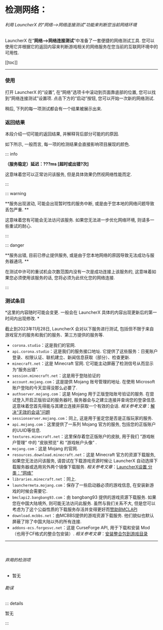 # 检测网络：

###### 利用 LauncherX 的“网络–>网络连接测试”功能来判断您当前网络环境

LauncherX 在“**网络–>网络连接测试**”中准备了一套便捷的网络测试工具. 您可以使用它并根据它的返回内容来判断游戏相关的网络服务在您当前的互联网环境中的可用性. 

[[toc]]



---------

### 使用

打开 LauncherX 的“设置”, 在“网络”选项卡中滚动到页面靠底部的位置, 您可以找到“网络连接测试”设置项. 点击下方的“启动”按钮, 您可以开始一次新的网络测试. 

稍后, 下列的每一项测试都会有一个结果被展示出来. 

### 返回结果

本段介绍一切可能的返回结果, 并解释背后部分可能的的原因. 

如下所示, 一般而言, 每一项的检测结果会直接影响项目展现的颜色. 

::: info

**（服务稳定）延迟：???ms [超时或出错?次]**

这意味着您可以正常访问该服务, 但是具体效果仍然视网络性能而定. 

:::

::: warning

**服务出现波动, 可能会出现暂时性的服务中断, 或是由于您本地的网络问题导致丢包严重. **

这意味着您有可能会无法访问该服务. 如果您无法进一步优化网络环境, 则请多一些重试的耐心. 

:::

::: danger

**服务出错, 目前已停止提供服务, 或是由于您本地网络的原因导致无法成功与服务器通讯. **

在测试中许可的重试机会次数范围内没有一次是成功连接上该服务的, 这意味着如果您必须使用该服务的话, 您将必须为此优化您的网络连接. 

:::



### 测试条目

*这里的内容随时可能会变更. 一般会在 LauncherX 具体的内容出现更新后的第一时间内出现修改. *

截止到2023年11月28日, LauncherX 会对以下服务进行测试, 包括但不限于来自游戏官方的服务和我们的服务、第三方提供的服务等. 

- `corona.studio`：这是我们的官网. 
- `api.corona.studio`：这是我们的服务接口地址. 它提供了这些服务：日冕账户登录、权限认证、联机建立、新闻信息获取（部分）、检查更新. 
- `minecraft.net`：这是 Minecraft 官网. 它可能主动屏蔽了检测信号从而显示为“服务出错”. 
- `session.minecraft.net`：这是用于登陆验证的
- `account.mojang.com`：这是提供 Mojang 账号管理的地址. 在使用 Microsoft 账户登陆的今天显得没那么必要了. 
- `authserver.mojang.com`：这是 Mojang 用于正版登陆账号验证的服务. 在尝试登入开启正版验证的服务器时, 服务器会与之建立连接并查询您的登录信息. 这意味着您首先得能与其建立连接并获取一个有效的会话. *相关参考文章*：[解决“无效的会话”问题](/zhCN/CMFS/help/invalid-session)
- `sessionserver.mojang.com`：同上, 这是用于鉴定您是否是正版玩家的服务. 
- `api.mojang.com`：这里提供了一系列 Mojang 官方的服务, 包括您的正版账户的UUID等信息. 
- `textures.minecraft.net`：这里保存着您正版账户的皮肤, 用于我们 “游戏帐户管理” 中的 “皮肤预览” 和 “游戏帐户头像” . 
- `mojang.com`：这是 Mojang 的官网. 
- `resources.download.minecraft.net`：这是 Minecraft 官方的资源下载服务, 如果您无法访问该服务, 请尝试在下载游戏资源时候让 LauncherX 自动选择下载服务器或选用另外两个镜像下载服务. *相关参考文章*：[LauncherX设置 分类：“网络”](/zhCN/lxguide/settings/item/network)
- `libraries.minecraft.net`：同上. 
- `launchermeta.mojang.com`：保存了一些启动器必须的游戏信息, 在安装新游戏的时候会需要它. 
- `bmclapi2.bangbang93.com`：由 bangbang93 提供的游戏资源下载服务. 如果您在中国大陆境外, 则可能无法访问此服务. 虽然与我们关系不大, 但是您可以考虑为了这个公益性质的下载服务存活并变得更好而[赞助BMCLAPI](https://bmclapidoc.bangbang93.com/#)
- `download.mcbbs.net`：由MCBBS提供的游戏资源下载服务. 他们貌似也默认屏蔽了除了中国大陆以外的所有连接. 
- `addons-ecs.forgesvc.net`：这是 CurseForge API, 用于下载和安装 Mod（也用于CF格式的整合包安装）. *相关参考文章*：[安装整合包到游戏目录](/zhCN/lxguide/features/modpack-support)



<hr>

<br>

###### *弃用的检测项*

- 暂无



###### *勘误*

::: details

暂无

:::